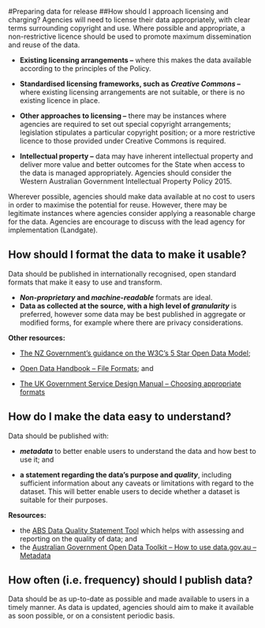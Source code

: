 #Preparing data for release
##How should I approach licensing and charging?
Agencies will need to license their data appropriately, with clear terms surrounding copyright and use. Where possible and appropriate, a non-restrictive licence should be used to promote maximum dissemination and reuse of the data.

* __Existing licensing arrangements –__ where this makes the data available according to the
principles of the Policy.

* __Standardised licensing frameworks, such as *Creative Commons* –__ where existing licensing
arrangements are not suitable, or there is no existing licence in place.

* __Other approaches to licensing –__ there may be instances where agencies are required to set out
special copyright arrangements; legislation stipulates a particular copyright position; or a more
restrictive licence to those provided under Creative Commons is required.

* __Intellectual property –__ data may have inherent intellectual property and deliver more value
and better outcomes for the State when access to the data is managed appropriately. Agencies
should consider the Western Australian Government Intellectual Property Policy 2015.

Wherever possible, agencies should make data available at no cost to users in order to maximise the
potential for reuse. However, there may be legitimate instances where agencies consider applying a
reasonable charge for the data. Agencies are encourage to discuss with the lead agency for
implementation (Landgate).

## How should I format the data to make it usable?
Data should be published in internationally recognised, open standard formats that make it easy to use and transform.
* __*Non-proprietary* and *machine-readable*__ formats are ideal.
* __Data as collected at the source, with a high level of *granularity*__ is preferred, however some
data may be best published in aggregate or modified forms, for example where there are
privacy considerations. 

__Other resources:__

* [The NZ Government’s guidance on the W3C’s 5 Star Open Data Model](https://www.ict.govt.nz/guidance-and-resources/open-government/toolkit-agencies/applying-5-star-open-data-model-your-high-value-pu/);

* [Open Data Handbook – File Formats](http://opendatahandbook.org/guide/en/appendices/file-formats/); and

* [The UK Government Service Design Manual – Choosing appropriate formats](https://www.gov.uk/service-manual/user-centred-design/choosing-appropriate-formats.html)

## How do I make the data easy to understand?
Data should be published with:
* __*metadata*__ to better enable users to understand the data and how best to use it; and

* __a statement regarding the data’s purpose and *quality*__, including sufficient information about
any caveats or limitations with regard to the dataset. This will better enable users to decide
whether a dataset is suitable for their purposes. 

__Resources:__
* the [ABS Data Quality Statement Tool](https://www.nss.gov.au/dataquality/index.jsp) which helps with assessing and reporting on the quality of
data; and
* the [Australian Government Open Data Toolkit – How to use data.gov.au – Metadata](https://toolkit.data.gov.au/index.php?title=How_to_use_data.gov.au#Metadata)

## How often (i.e. frequency) should I publish data?
Data should be as up-to-date as possible and made available to users in a timely manner. As data is
updated, agencies should aim to make it available as soon possible, or on a consistent periodic basis.
